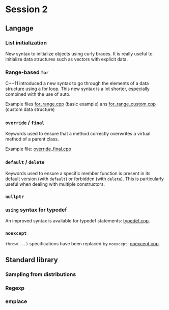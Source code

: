 # Session 2

## Langage

### List initialization
New syntax to initialize objects using curly braces.
It is really useful to initialize data structures such as vectors with explicit data.

### Range-based `for`
C++11 introduced a new syntax to go through the elements of a data structure using a for loop.
This new syntax is a lot shorter, especially combined with the use of auto.

Example files [for_range.cpp](for_range.cpp) (basic example) ans [for_range_custom.cpp](for_range_custom.cpp) (custom data structure)

### `override` / `final`
Keywords used to ensure that a method correctly overwrites a virtual method of a parent class.

Example file: [override_final.cpp](override_final.cpp)

### `default` / `delete`
Keywords used to ensure a specific member function is present in its default version (with `default`) or forbidden (with `delete`).
This is particularly useful when dealing with multiple constructors.

### `nullptr`

### `using` syntax for typedef
An improved syntax is available for typedef statements: [typedef.cpp](typedef.cpp).

### `noexcept`
`throw(...)` specifications have been replaced by `noexcept`: [noexcept.cpp](noexcept.cpp).


## Standard library

### Sampling from distributions

### Regexp

### emplace

